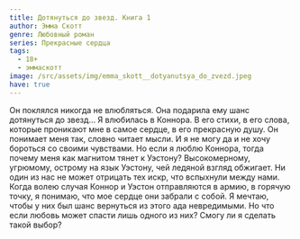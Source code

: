 ```yaml
---
title: Дотянуться до звезд. Книга 1
author: Эмма Скотт
genre: Любовный роман
series: Прекрасные сердца
tags:
  - 18+
  - эммаскотт
image: /src/assets/img/emma_skott__dotyanutsya_do_zvezd.jpeg
have: true
---
```

Он поклялся никогда не влюбляться. Она подарила ему шанс дотянуться до звезд... Я влюбилась в Коннора. В его стихи, в его слова, которые проникают мне в самое сердце, в его прекрасную душу. Он понимает меня так, словно читает мысли. И я не могу да и не хочу бороться со своими чувствами. Но если я люблю Коннора, тогда почему меня как магнитом тянет к Уэстону? Высокомерному, угрюмому, острому на язык Уэстону, чей ледяной взгляд обжигает. Ни один из нас не может отрицать тех искр, что вспыхнули между нами. Когда волею случая Коннор и Уэстон отправляются в армию, в горячую точку, я понимаю, что мое сердце они забрали с собой. Я мечтаю, чтобы у них был шанс вернуться из этого ада невредимыми. Но что если любовь может спасти лишь одного из них? Смогу ли я сделать такой выбор?
